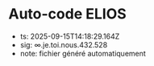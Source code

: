 # Auto-code ELIOS
- ts: 2025-09-15T14:18:29.164Z
- sig: ∞.je.toi.nous.432.528
- note: fichier généré automatiquement